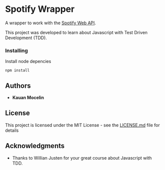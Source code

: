 # Spotify Wrapper

A wrapper to work with the [Spotify Web API](https://developer.spotify.com/).

This project was developed to learn about Javascript with Test Driven Development (TDD).

### Installing

Install node depencies

```
npm install
```

## Authors

* **Kauan Mocelin**

## License

This project is licensed under the MIT License - see the [LICENSE.md](LICENSE.md) file for details

## Acknowledgments

* Thanks to Willian Justen for your great course about Javascript with TDD.
